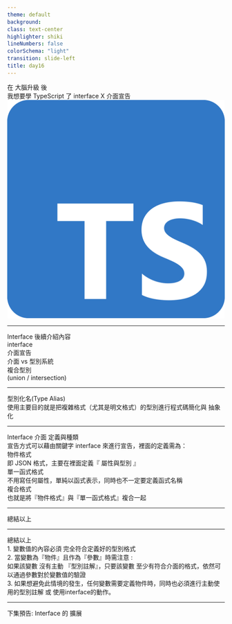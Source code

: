 ```yaml
---
theme: default
background:
class: text-center
highlighter: shiki
lineNumbers: false
colorSchema: "light"
transition: slide-left
title: day16
---
```


<div class="flex h-full space-x-8  mb-10 justify-center items-center">
  <div class="font-bold  text-left tracking-wide p-3 text-[#2e79c7] text-[35px] relative">在 <span class="text-center p-0.5  px-3  text-[55px] inline-block"> 大腦升級 </span> 後  <br>我想要學 TypeScript 了  
  <span class="bg-[#2e79c7] mt-8 text-white text-center p-1 text-[20px] w-54 block">interface X 介面宣告 </span> 
  </div>
  <div class="h-42 w-42">
    <img src ="/tslogo.png" class="mx-auto"/>
  </div>
</div>
<div class="mx-auto bg-[#2e79c7] h-3 right-0 bottom-0 left-0 absolute"></div>

---

<div class="font-bold my-auto  mx-auto text-center mt-5 text-[#2e79c7] text-2xl">Interface 後續介紹內容</div>

<div class="h-full ">
  <div class="flex h-46 mt-14 w-full items-center  justify-center relative">
    <div class="rounded-full mx-auto bg-[#CEDCEC66] h-55  text-center top-5 right-90 left-0 w-55 -z-3 absolute" ></div>
    <div class="rounded-full mx-auto bg-[#CAD8E64D] h-55 text-center right-0 top-2 left-0 w-55  -z-1 absolute" ></div>
    <div class="rounded-full mx-auto bg-[#C4E1FF33] h-57 text-center top-5 right-0 left-100 w-57 -z-2 absolute " ></div>
    <div class="font-bold mx-auto  text-center  left-33 text-23px text-[#2F6FB0] top-22   w-58 absolute " >
     interface <br>
     介面宣告 
    </div>
    <div class="font-bold m-auto left- text-center  top-25 right-0 bottom-0 left-0 text-20px text-[#2F6FB0]  w-55 absolute ">
     介面 vs 型別系統 
    </div>
    <div class="font-bold text-center  right-28 bottom-0   top-24  text-20px  text-[#2F6FB0]  w-60   absolute">複合型別 <br>
    (union / intersection)
    </div>

  </div>
</div>

<div class="mx-auto bg-[#2e79c7] h-3 right-0 bottom-0 left-0 absolute"></div>

---

<div class="font-bold   mx-auto mt-30 text-center  text-[#2e79c7] text-3xl"><span class="text-center   p-1 text-[#2e79c7] text-[26px] w-80 inline-block"> 型別化名(Type Alias)</span> </div>
<div class="my-5 text-center text-[#696969] text-18px">
  使用主要目的就是把複雜格式（尤其是明文格式）的型別進行<span class="text-[#2e79c7] font-bold">程式碼簡化</span>與 <span class="text-[#2e79c7] font-bold">抽象化</span>
</div>

<div class="mx-auto bg-[#2e79c7] h-3 right-0 bottom-0 left-0 absolute"></div>

---

<div class="font-bold  text-left  mt-4 text-[#2e79c7] text-[22px] w-100" > Interface 介面 定義與種類</div>

<div class=" text-[#696969] mt-5 mb-10">
宣告方式可以藉由關鍵字 interface 來進行宣告，裡面的定義需為：
</div>

  <div class="flex items-center shadow w-130 border-[#F1f1f1] border-0.5 h-8 my-8" v-click='1'>
    <span class="block p-1 text-[16px] bg-[#2e79c7] text-white w-30 text-center ">物件格式</span>
    <div class=" text-[#696969] my-5 text-[16px] pl-3">
      即 JSON 格式，主要在裡面定義『 屬性與型別 』
    </div>
  </div>
  <div class="flex items-center shadow w-160 border-[#F1f1f1] border-0.5 my-8 h-8" v-click='2'>
    <span class="block p-1 text-[16px] bg-[#2e79c7] text-white w-30 text-center ">單一函式格式</span>
    <div class=" text-[#696969] my-5 text-[16px] pl-3">
      不用寫任何屬性，單純以函式表示，同時也不一定要定義函式名稱
    </div>
  </div>
  <div class="flex h-8 items-center shadow w-130 border-[#F1f1f1] border-0.5 my-8" v-click='3' v-if="$slidev.nav.clicks !== 4">
    <span class="block p-1 text-[16px] bg-[#2e79c7] text-white w-30 text-center ">複合格式</span>
    <div class=" text-[#696969] my-5 text-[16px] pl-3">
      也就是將『物件格式』與『單一函式格式』複合一起
    </div>
  </div>
  <div v-click="4"></div>
<div class="mx-auto bg-[#2e79c7] h-3 right-0 bottom-0 left-0 absolute"></div>

---

<div class="font-bold  mx-auto mt-35 text-center p-3 text-[#2e79c7] text-3xl"><span class="bg-[#2e79c7] mt-8 text-white text-center p-1 text-[20px] w-50 inline-block"> 總結以上
</span> </div>

<div class="mx-auto bg-[#2e79c7] h-3 right-0 bottom-0 left-0 absolute"></div>

---

<div class=" space-y-4 text-[#2e79c7] leading-10">
  <div class="font-bold text-left mb-10  tracking-wide text-[#2e79c7] text-[26px] relative"> 總結以上
  </div>
  <div class="space-y-7 mt-20 text-[#696969] text-xl tracking-wide">
  <div >
   1. 變數值的內容必須<span class="text-[#2e79c7] font-bold"> 完全符合定義好的型別格式</span>
  </div>
  <div class="leading-8">
   2. 當變數為『物件』且作為『參數』時需注意 : <br>
   <div class="mt-4 pl-5">如果該變數<span class="text-[#2e79c7] font-bold"> 沒有主動 『型別註解』</span>，只要該變數<span class="text-[#2e79c7] mt-4 font-bold"> 至少有符合介面的格式</span>，依然可以通過參數對於變數值的驗證
   </div>

  </div>
  <div>
   3.  如果想避免此情境的發生，任何變數需要定義物件時，同時也<span class="text-[#2e79c7] font-bold mt-1">必須進行主動使用的型別註解 <span class="text-[#2e79c7] font-bold mt-1 inline-block pl-5 mt-4">或 使用interface的動作。</span></span>
   
  </div>

  </div>
  
</div>

<div class="mx-auto bg-[#2e79c7] h-3 right-0 bottom-0 left-0 absolute"></div>

---

<div class="font-bold   mx-auto mt-30 text-center p-3 text-[#2e79c7] text-3xl"><span class="bg-[#2e79c7] mt-8 text-white text-center p-1 text-[20px] w-100 inline-block"> 下集預告:  Interface 的 擴展
</span> </div>

<div class="mx-auto bg-[#2e79c7] h-3 right-0 bottom-0 left-0 absolute"></div>
